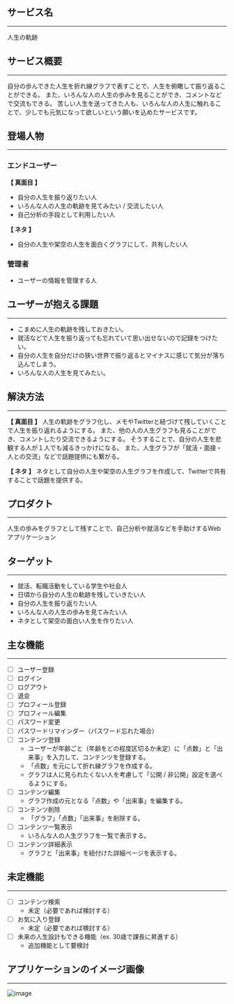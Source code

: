 ## サービス名
---
人生の軌跡

## サービス概要
---
自分の歩んできた人生を折れ線グラフで表すことで、人生を俯瞰して振り返ることができる。
また、いろんな人の人生の歩みを見ることができ、コメントなどで交流もできる。
苦しい人生を送ってきた人も、いろんな人の人生に触れることで、少しでも元気になって欲しいという願いを込めたサービスです。

## 登場人物
---
### エンドユーザー
**【 真面目 】**
- 自分の人生を振り返りたい人
- いろんな人の人生の軌跡を見てみたい / 交流したい人
- 自己分析の手段として利用したい人

**【 ネタ 】**
- 自分の人生や架空の人生を面白くグラフにして、共有したい人

### 管理者
- ユーザーの情報を管理する人

## ユーザーが抱える課題
---
- こまめに人生の軌跡を残しておきたい。
- 就活などで人生を振り返っても忘れていて思い出せないので記録をつけたい。
- 自分の人生を自分だけの狭い世界で振り返るとマイナスに感じて気分が落ち込んでしまう。
- いろんな人の人生を見てみたい。

## 解決方法
---
**【 真面目 】**
人生の軌跡をグラフ化し、メモやTwitterと紐づけて残していくことで人生を振り返れるようにする。
また、他の人の人生グラフも見ることができ、コメントしたり交流できるようにする。
そうすることで、自分の人生を悲観する人が１人でも減るきっかけになる。
また、人生グラフが「就活・面接・人との交流」などで話題提供にも繋がる。

**【 ネタ 】**
ネタとして自分の人生や架空の人生グラフを作成して、Twitterで共有することで話題を提供する。

## プロダクト
---
人生の歩みをグラフとして残すことで、自己分析や就活などを手助けするWebアプリケーション

## ターゲット
---
- 就活、転職活動をしている学生や社会人
- 日頃から自分の人生の軌跡を残していきたい人
- 自分の人生を振り返りたい人
- いろんな人の人生の歩みを見てみたい人
- ネタとして架空の面白い人生を作りたい人

## 主な機能
---
- [ ]  ユーザー登録
- [ ]  ログイン
- [ ]  ログアウト
- [ ]  退会
- [ ]  プロフィール登録
- [ ]  プロフィール編集
- [ ]  パスワード変更
- [ ]  パスワードリマインダー（パスワード忘れた場合）
- [ ]  コンテンツ登録
    - ユーザーが年齢ごと（年齢をどの程度区切るか未定）に「点数」と「出来事」を入力して、コンテンツを登録する。
    - 「点数」を元にして折れ線グラフを作成する。
    - グラフは人に見られたくない人を考慮して「公開 / 非公開」設定を選べるようにする。
- [ ]  コンテンツ編集
    - グラフ作成の元となる「点数」や「出来事」を編集する。
- [ ]  コンテンツ削除
    - 「グラフ」「点数」「出来事」を削除する。
- [ ]  コンテンツ一覧表示
    - いろんな人の人生グラフを一覧で表示する。
- [ ]  コンテンツ詳細表示
    - グラフと「出来事」を紐付けた詳細ページを表示する。

## 未定機能
---
- [ ]  コンテンツ検索
    - 未定（必要であれば検討する）
- [ ]  お気に入り登録
    - 未定（必要であれば検討する）
- [ ]  未来の人生設計もできる機能（ex. 30歳で課長に昇進する）
    - 追加機能として要検討

## アプリケーションのイメージ画像
---
![image](https://user-images.githubusercontent.com/45684938/128819212-e09b8782-f5e7-4380-b166-c27b71027395.jpg)
